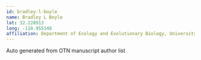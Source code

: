 ```yaml
---
id: bradley-l-boyle
name: Bradley L Boyle
lat: 32.228913
long: -110.955148
affiliation: Department of Ecology and Evolutionary Biology, University of Arizona, Tucson, Arizona, USA
---
```


Auto generated from OTN manuscript author list
